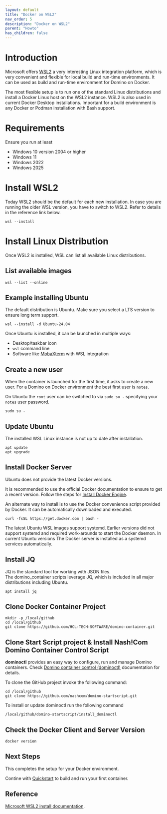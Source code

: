 ```yaml
---
layout: default
title: "Docker on WSL2"
nav_order: 5
description: "Docker on WSL2"
parent: "Howto"
has_children: false
---
```


# Introduction

Microsoft offers [WSL2](https://docs.microsoft.com/en-us/windows/wsl/) a very interesting Linux integration platform,
which is very convenient and flexible for local build and run-time environments.
It can be used as build and run-time environment for Domino on Docker.

The most flexible setup is to run one of the standard Linux distributions and install a Docker Linux host on the WSL2 instance.
WSL2 is also used in current Docker Desktop installations. Important for a build environment is any Docker or Podman installation with Bash support.

# Requirements

Ensure you run at least

- Windows 10 version 2004 or higher
- Windows 11
- Windows 2022
- Windows 2025

# Install WSL2

Today WSL2 should be the default for each new installation.
In case you are running the older WSL version, you have to switch to WSL2.
Refer to details in the reference link below.

```
wsl --install
```

# Install Linux Distribution

Once WSL2 is installed, WSL can list all available Linux distributions.


## List available images

```
wsl --list --online
```


## Example installing Ubuntu

The default distribution is Ubuntu. Make sure you select a LTS version to ensure long term support.

```
wsl --install -d Ubuntu-24.04
```

Once Ubuntu is installed, it can be launched in multiple ways:

- Desktop/taskbar icon
- `wsl` command line
- Software like [MobaXterm](https://mobaxterm.mobatek.net/) with WSL integration


## Create a new user

When the container is launched for the first time, it asks to create a new user.
For a Domino on Docker environment the best first user is `notes`.

On Ubuntu the `root` user can be switched to via `sudo su -` specifying your `notes` user password.

```
sudo su -
```

## Update Ubuntu

The installed WSL Linux instance is not up to date after installation.

```
apt update
apt upgrade
```


## Install Docker Server

Ubuntu does not provide the latest Docker versions.

It is recommended to use the official Docker documentation to ensure to get a recent version.
Follow the steps for [Install Docker Engine](https://docs.docker.com/engine/install/).

An alternate way to install is to use the Docker convenience script provided by Docker.
It can be automatically downloaded and executed.

```
curl -fsSL https://get.docker.com | bash -
```

The latest Ubuntu WSL images support systemd. Earlier versions did not support systemd and required work-arounds to start the Docker daemon.
In current Ubuntu versions The Docker server is installed as a systemd services automatically.


## Install JQ

JQ is the standard tool for working with JSON files.  
The domino_container scripts leverage JQ, which is included in all major distributions including Ubuntu.

```
apt install jq
```


## Clone Docker Container Project

```
mkdir -p /local/github
cd /local/github
git clone https://github.com/HCL-TECH-SOFTWARE/domino-container.git 
```

## Clone Start Script project & Install Nash!Com Domino Container Control Script

**dominoctl** provides an easy way to configure, run and manage Domino containers.
Check [Domino container control (dominoctl)](https://nashcom.github.io/domino-startscript/dominoctl/) documentation for details.


To clone the GitHub project invoke the following command:

```
cd /local/github
git clone https://github.com/nashcom/domino-startscript.git
```

To install or update dominoctl run the following command

```
/local/github/domino-startscript/install_dominoctl
```


## Check the Docker Client and Server Version

```
docker version
```


## Next Steps

This completes the setup for your Docker environment.

Contine with [Quickstart](quickstart.md) to build and run your first container.


## Reference

[Microsoft WSL2 install documentation](https://docs.microsoft.com/en-us/windows/wsl/install).

